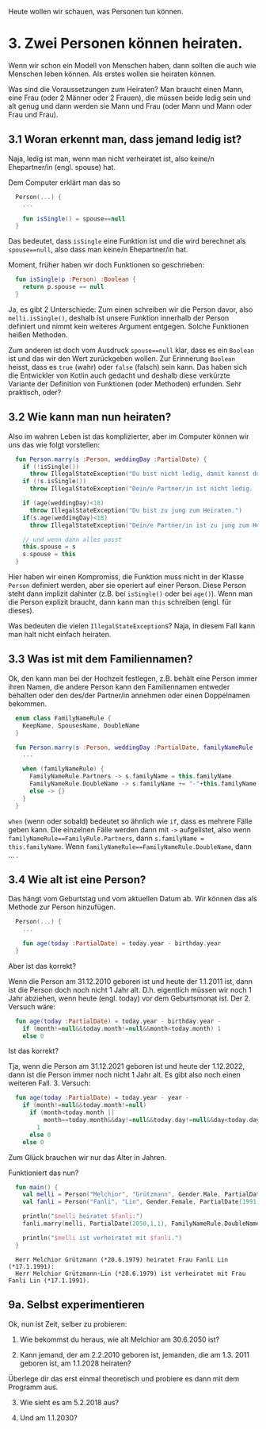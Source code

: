 Heute wollen wir schauen, was Personen tun können.

# 3. Zwei Personen können heiraten.

Wenn wir schon ein Modell von Menschen haben, dann sollten die auch wie Menschen leben können.  Als erstes wollen sie heiraten können.

Was sind die Voraussetzungen zum Heiraten?  Man braucht einen Mann, eine Frau (oder 2 Männer oder 2 Frauen), die müssen beide ledig sein und alt genug und dann werden sie Mann und Frau (oder Mann und Mann oder Frau und Frau).

## 3.1 Woran erkennt man, dass jemand ledig ist?
Naja, ledig ist man, wenn man nicht verheiratet ist, also keine/n Ehepartner/in (engl. spouse) hat.

Dem Computer erklärt man das so

```Kotlin
  Person(...) {
    ...

    fun isSingle() = spouse==null
  }
```

Das bedeutet, dass `isSingle` eine Funktion ist und die wird berechnet als `spouse==null`, also dass man keine/n Ehepartner/in hat.

Moment, früher haben wir doch Funktionen so geschrieben:
```Kotlin
  fun isSingle(p :Person) :Boolean {
    return p.spouse == null
  }
```

Ja, es gibt 2 Unterschiede:  Zum einen schreiben wir die Person davor, also `melli.isSingle()`, deshalb ist unsere Funktion innerhalb der Person definiert und nimmt kein weiteres Argument entgegen.  Solche Funktionen heißen Methoden.

Zum anderen ist doch vom Ausdruck `spouse==null` klar, dass es ein `Boolean` ist und das wir den Wert zurückgeben wollen.  Zur Erinnerung `Boolean` heisst, dass es `true` (wahr) oder `false` (falsch) sein kann.  Das haben sich die Entwickler von Kotlin auch gedacht und deshalb diese verkürzte Variante der Definition von Funktionen (oder Methoden) erfunden.  Sehr praktisch, oder?


## 3.2 Wie kann man nun heiraten?

Also im wahren Leben ist das komplizierter, aber im Computer können wir uns das wie folgt vorstellen:

```Kotlin
  fun Person.marry(s :Person, weddingDay :PartialDate) {
    if (!isSingle())
      throw IllegalStateException("Du bist nicht ledig, damit kannst du nicht mehr heiraten.")
    if (!s.isSingle())
      throw IllegalStateException("Dein/e Partner/in ist nicht ledig.  Den/die kannst du nicht heiraten.")

    if (age(weddingDay)<18)
      throw IllegalStateException("Du bist zu jung zum Heiraten.")
    if(s.age(weddingDay)<18)
      throw IllegalStateException("Dein/e Partner/in ist zu jung zum Heiraten.")

    // und wenn dann alles passt
    this.spouse = s
    s.spouse = this
  }
```

Hier haben wir einen Kompromiss, die Funktion muss nicht in der Klasse `Person` definiert werden, aber sie operiert auf einer Person.  Diese Person steht dann implizit dahinter (z.B. bei `isSingle()` oder bei `age()`).  Wenn man die Person explizit braucht, dann kann man `this` schreiben (engl. für dieses).

Was bedeuten die vielen `IllegalStateException`s?  Naja, in diesem Fall kann man halt nicht einfach heiraten.

## 3.3 Was ist mit dem Familiennamen?

Ok, den kann man bei der Hochzeit festlegen, z.B. behält eine Person immer ihren Namen, die andere Person kann den Familiennamen entweder behalten oder den des/der Partner/in annehmen oder einen Doppelnamen bekommen.

```Kotlin
  enum class FamilyNameRule {
    KeepName, SpousesName, DoubleName
  }

  fun Person.marry(s :Person, weddingDay :PartialDate, familyNameRule :FamilyNameRule =FamilyNameRule.SpousesName) {
    ...

    when (familyNameRule) {
      FamilyNameRule.Partners -> s.familyName = this.familyName
      FamilyNameRule.DoubleName -> s.familyName += "-"+this.familyName
      else -> {}
    }
  }
```

`when` (wenn oder sobald) bedeutet so ähnlich wie `if`, dass es mehrere Fälle geben kann.  Die einzelnen Fälle werden dann mit `->` aufgelistet, also wenn `familyNameRule==FamilyRule.Partners`, dann `s.familyName = this.familyName`. Wenn `familyNameRule==FamilyNameRule.DoubleName`, dann ... .

## 3.4 Wie alt ist eine Person?

Das hängt vom Geburtstag und vom aktuellen Datum ab.  Wir können das als Methode zur Person hinzufügen.

```Kotlin
  Person(...) {
    ...

    fun age(today :PartialDate) = today.year - birthday.year
  }
```

Aber ist das korrekt?

Wenn die Person am 31.12.2010 geboren ist und heute der 1.1.2011 ist, dann ist die Person doch noch nicht 1 Jahr alt.  D.h. eigentlich müssen wir noch 1 Jahr abziehen, wenn heute (engl. today) vor dem Geburtsmonat ist.  Der 2. Versuch wäre:
```Kotlin
  fun age(today :PartialDate) = today.year - birthday.year -
    if (month!=null&&today.month!=null&&month<today.month) 1
    else 0
```

Ist das korrekt?

Tja, wenn die Person am 31.12.2021 geboren ist und heute der 1.12.2022, dann ist die Person immer noch nicht 1 Jahr alt.  Es gibt also noch einen weiteren Fall.  3. Versuch:
```Kotlin
  fun age(today :PartialDate) = today.year - year -
    if (month!=null&&today.month!=null)
      if (month<today.month ||
          month==today.month&&day!=null&&today.day!=null&&day<today.day)
        1
      else 0
    else 0
```

Zum Glück brauchen wir nur das Alter in Jahren.

Funktioniert das nun?

```Kotlin
  fun main() {
    val melli = Person("Melchior", "Grützmann", Gender.Male, PartialDate(1979, 6, 20))
    val fanli = Person("Fanli", "Lin", Gender.Female, PartialDate(1991, 1, 17))

    println("$melli heiratet $fanli:")
    fanli.marry(melli, PartialDate(2050,1,1), FamilyNameRule.DoubleName)

    println("$melli ist verheiratet mit $fanli.")
  }
```

```log
  Herr Melchior Grützmann (*20.6.1979) heiratet Frau Fanli Lin (*17.1.1991):
  Herr Melchior Grützmann-Lin (*20.6.1979) ist verheiratet mit Frau Fanli Lin (*17.1.1991).
```

## 9a. Selbst experimentieren

Ok, nun ist Zeit, selber zu probieren:

1. Wie bekommst du heraus, wie alt Melchior am 30.6.2050 ist?

2. Kann jemand, der am 2.2.2010 geboren ist, jemanden, die am 1.3. 2011 geboren ist, am 1.1.2028 heiraten?

Überlege dir das erst einmal theoretisch und probiere es dann mit dem Programm aus.

3. Wie sieht es am 5.2.2018 aus?

4. Und am 1.1.2030?
